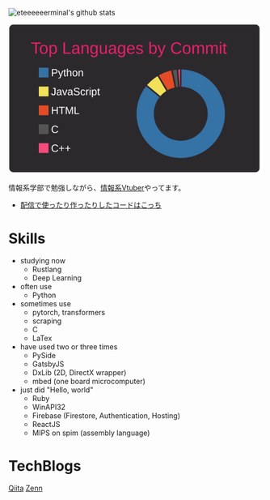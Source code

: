 <!--
**eteeeeeerminal/eteeeeeerminal** is a ✨ _special_ ✨ repository because its `README.md` (this file) appears on your GitHub profile.

Here are some ideas to get you started:

- 🔭 I’m currently working on ...
- 🌱 I’m currently learning ...
- 👯 I’m looking to collaborate on ...
- 🤔 I’m looking for help with ...
- 💬 Ask me about ...
- 📫 How to reach me: ...
- 😄 Pronouns: ...
- ⚡ Fun fact: ...
-->
![eteeeeeerminal's github stats](https://github-readme-stats.vercel.app/api?username=eteeeeeerminal&theme=monokai&show_icons=true)

[![](https://raw.githubusercontent.com/eteeeeeerminal/eteeeeeerminal/main/profile-summary-card-output/monokai/2-most-commit-language.svg)](https://github.com/vn7n24fzkq/github-profile-summary-cards)

情報系学部で勉強しながら、[情報系Vtuber](https://www.youtube.com/channel/UCRQ6fe53K3Qh-6FzPaGMUXw)やってます。
- [配信で使ったり作ったりしたコードはこっち](https://github.com/tamayura-souki)

# Skills
- studying now
  - Rustlang
  - Deep Learning
- often use
  - Python
- sometimes use
  - pytorch, transformers
  - scraping
  - C
  - LaTex
- have used two or three times
  - PySide
  - GatsbyJS
  - DxLib (2D, DirectX wrapper)
  - mbed (one board microcomputer)
- just did "Hello, world"
  - Ruby
  - WinAPI32
  - Firebase (Firestore, Authentication, Hosting)
  - ReactJS
  - MIPS on spim (assembly language)

# TechBlogs
[Qiita](https://qiita.com/eteeeeeerminal)
[Zenn](https://zenn.dev/etrnl_tamayura)
